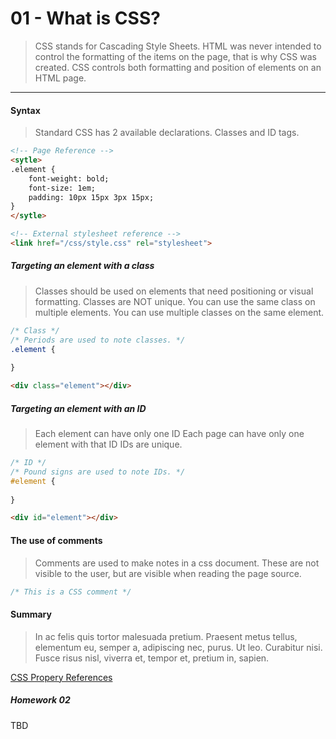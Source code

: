 01 - What is CSS?
===============

> CSS stands for Cascading Style Sheets. HTML was never intended to control the formatting of the items on the page, that is why CSS was created. CSS controls both formatting and position of elements on an HTML page.

***

#### Syntax
> Standard CSS has 2 available declarations. Classes and ID tags. 

```html
<!-- Page Reference -->
<sytle>
.element {
    font-weight: bold;
    font-size: 1em;
    padding: 10px 15px 3px 15px;
}
</sytle>

<!-- External stylesheet reference -->
<link href="/css/style.css" rel="stylesheet">
```

##### Targeting an element with a class
> Classes should be used on elements that need positioning or visual formatting. Classes are NOT unique.
> You can use the same class on multiple elements.
> You can use multiple classes on the same element.

```css
/* Class */
/* Periods are used to note classes. */
.element {
    
}
```

```html
<div class="element"></div>
```

##### Targeting an element with an ID
> Each element can have only one ID
> Each page can have only one element with that ID
> IDs are unique.

```css
/* ID */
/* Pound signs are used to note IDs. */
#element {
    
}
```

```html
<div id="element"></div>
```

#### The use of comments
> Comments are used to make notes in a css document. These are not visible to the user, but are visible when reading the page source. 

```css
/* This is a CSS comment */
```

#### Summary
> In ac felis quis tortor malesuada pretium. Praesent metus tellus, elementum eu, semper a, adipiscing nec, purus. Ut leo. Curabitur nisi. Fusce risus nisl, viverra et, tempor et, pretium in, sapien.

[CSS Propery References](http://www.w3schools.com/css/css_intro.asp)

##### Homework 02 

TBD